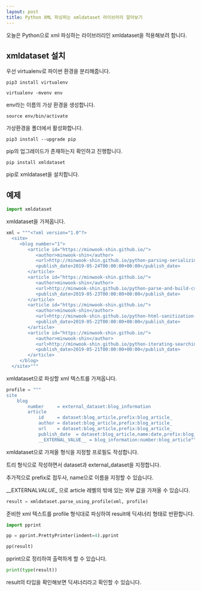 ```yaml
---
layout: post
title: Python XML 파싱하는 xmldataset 라이브러리 알아보기
---
```


오늘은 Python으로 xml 파싱하는 라이브러리인 xmldataset을 적용해보려 합니다.

## xmldataset 설치

우선 virtualenv로 파이썬 환경을 분리해줍니다.

```
pip3 install virtualenv
```

```
virtualenv -mvenv env
```

env라는 이름의 가상 환경을 생성합니다.

```
source env/bin/activate
```

가상환경을 폴더에서 활성화합니다.

```
pip3 install --upgrade pip
```

pip의 업그레이드가 존재하는지 확인하고 진행합니다.

```
pip install xmldataset
```

pip로 xmldataset을 설치합니다.

## 예제

```python
import xmldataset
```

xmldataset을 가져옵니다.

```python
xml = """<?xml version="1.0"?>
  <site>
     <blog number="1">
        <article id="https://minwook-shin.github.io/">
           <author>minwook-shin</author>
           <url>http://minwook-shin.github.io/python-parsing-serializing-html-documents-using-html5lib/</url>
           <publish_date>2019-05-24T00:00:00+00:00</publish_date>
        </article>
        <article id="https://minwook-shin.github.io/">
           <author>minwook-shin</author>
           <url>http://minwook-shin.github.io/python-parse-and-build-css-using-cssutils/</url>
           <publish_date>2019-05-23T00:00:00+00:00</publish_date>
        </article>
        <article id="https://minwook-shin.github.io/">
           <author>minwook-shin</author>
           <url>http://minwook-shin.github.io/python-html-sanitization-text-linkification-using-bleach/</url>
           <publish_date>2019-05-22T00:00:00+00:00</publish_date>
        </article>
        <article id="https://minwook-shin.github.io/">
           <author>minwook-shin</author>
           <url>http://minwook-shin.github.io/python-iterating-searching-modifying-html-using-beautifulsoup/</url>
           <publish_date>2019-05-21T00:00:00+00:00</publish_date>
        </article>
     </blog>
  </site>"""
```

xmldataset으로 파싱할 xml 텍스트를 가져옵니다.

```python
profile = """
site
    blog
        number     = external_dataset:blog_information
        article
            id     = dataset:blog_article,prefix:blog_article_
            author = dataset:blog_article,prefix:blog_article_
            url    = dataset:blog_article,prefix:blog_article_
            publish_date  = dataset:blog_article,name:date,prefix:blog_article_
            __EXTERNAL_VALUE__ = blog_information:number:blog_article"""
```

xmldataset으로 가져올 형식을 지정할 프로필도 작성합니다.

트리 형식으로 작성하면서 dataset과 external_dataset을 지정합니다.

추가적으로 prefix로 접두사, name으로 이름을 지정할 수 있습니다.

\_\_EXTERNAL*VALUE*\_ 으로 article 레벨의 밖에 있는 외부 값을 가져올 수 있습니다.

```python
result = xmldataset.parse_using_profile(xml, profile)
```

준비한 xml 텍스트를 profile 형식대로 파싱하여 result에 딕셔너리 형태로 반환합니다.

```python
import pprint

pp = pprint.PrettyPrinter(indent=4).pprint

pp(result)
```

pprint으로 정리하여 출력하게 할 수 있습니다.

```python
print(type(result))
```

result의 타입을 확인해보면 딕셔너리라고 확인할 수 있습니다.
